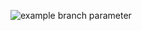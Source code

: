 ![example branch parameter](https://github.com/github/docs/actions/workflows/go.yml/badge.svg?branch=main)

